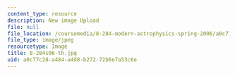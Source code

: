 ```yaml
---
content_type: resource
description: New image Upload
file: null
file_location: /coursemedia/8-284-modern-astrophysics-spring-2006/a0c77c28a484a4d8b27272b6e7a53c6e_8-284s06-th.jpg
file_type: image/jpeg
resourcetype: Image
title: 8-284s06-th.jpg
uid: a0c77c28-a484-a4d8-b272-72b6e7a53c6e
---
```

